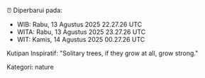 ⏰ Diperbarui pada:
- WIB: Rabu, 13 Agustus 2025 22.27.26 UTC
- WITA: Rabu, 13 Agustus 2025 23.27.26 UTC
- WIT: Kamis, 14 Agustus 2025 00.27.26 UTC

Kutipan Inspiratif:
"Solitary trees, if they grow at all, grow strong."


Kategori: nature

